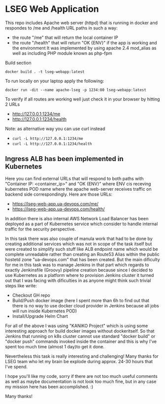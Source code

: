 # LSEG Web Application

This repo includes Apache web server (httpd) that is running in docker and respondes to /me and /health URL paths in such a way:
- the route "/me" that will return the local container IP
- the route "/health" that will return "OK {ENV}" if the app is working and the environment
It was implemented by using apache 2.4 mod_alias as well as including PHP module known as php-fpm

Build section

```docker build . -t lseg-webapp:latest```

To run locally on your laptop apply the following:

```docker run -dit --name apache-lseg -p 1234:80 lseg-webapp:latest```

To verify if all routes are working well just check it in your browser by hitting 2 URLs
- http://127.0.0.1:1234/me
- http://127.0.0.1:1234/health 

Note: as alternative way you can use curl instead

- ```curl -L http://127.0.0.1:1234/me```
- ```curl -L http://127.0.0.1:1234/health```

## Ingress ALB has been implemented in Kubernetes

Here you can find external URLs that will respond to both paths with "Container IP: <container_ip>" and "OK {ENV}" where ENV cis receving kubernetes POD name where the apache web-server receives traffic on backend side correspondingly.
Here are those URLs:

- https://lseg-web-app.ua-devops.com/me/
- https://lseg-web-app.ua-devops.com/health/

In addition there is also internal AWS Network Load Balancer has been deployed as a part of Kubernetes service which consider to handle internal traffic for the security perspective. 

In this task there was also couple of manula work that had to be done by creating additional services which was not in scope of the task itself but were created to simplify such stuff like ALB endpoint name which would be complete unreadable rather than creating an Route53 Alias within the public hostetd zone "ua-devops.com" that has been created. But the main dificulty for me in this task was to manage Jenkins in that part which regards to exactly Jenkinsfile (Groovy) pipeline creation because since I decided to use Kubernetes as a platform where to provision Jenkins cluster it turned out that I was facing with dificulties in as anyone might think such trivial steps like write:

- Checkout GH repo
- Build/Push docker image (here I spent more than 6h to find out that there is no way to use docker cloud provider in Jenkins because all jobs will run inside Kubernetes POD)
- Install/Upgrade Helm Chart

For all of the above I was using "KANIKO Project" which is using some interesting approach for build docker images without dockeritself. So that Jenkins that running on k8s cluster cannot use standard "docker build" or "docker push" commands invoked inside the container and this is why I've spent too much time (almost 1 day)to get it done.

Nevertheless this task is really interesting and challenging! 
Many thanks for LSEG team who let my brain be explode during approx. 24-30 hours that I've spend.

I hope you'll like my code, sorry if there are not too much useful comments as well as maybe documentation is not look too much fine, but in any case my mission here has been accomplished. :)

Many thanks!
